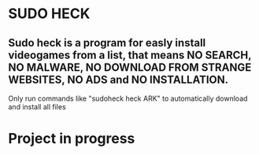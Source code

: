 # SUDO HECK

## Sudo heck is a program for easly install videogames from a list, that means NO SEARCH, NO MALWARE, NO DOWNLOAD FROM STRANGE WEBSITES, NO ADS and NO INSTALLATION.

Only run commands like "sudoheck heck ARK" to automatically download and install all files

# Project in progress
